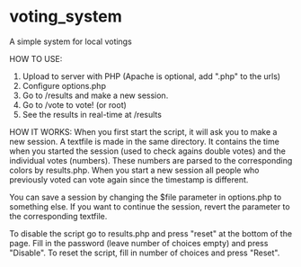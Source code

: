 voting_system
=============

A simple system for local votings

HOW TO USE:
  1. Upload to server with PHP (Apache is optional, add ".php" to the urls)
  2. Configure options.php
  3. Go to /results and make a new session.
  4. Go to /vote to vote! (or root)
  5. See the results in real-time at /results

HOW IT WORKS:
  When you first start the script, it will ask you to make a new session.
  A textfile is made in the same directory. It contains the time when you
  started the session (used to check agains double votes) and the individual votes (numbers).
  These numbers are parsed to the corresponding colors by results.php. When you start a new session
  all people who previously voted can vote again since the timestamp is different.
  
  You can save a session by changing the $file parameter in options.php to something else.
  If you want to continue the session, revert the parameter to the corresponding textfile.
  
  To disable the script go to results.php and press "reset" at the bottom of the page.
  Fill in the password (leave number of choices empty) and press "Disable". To reset the script,
  fill in number of choices and press "Reset".
